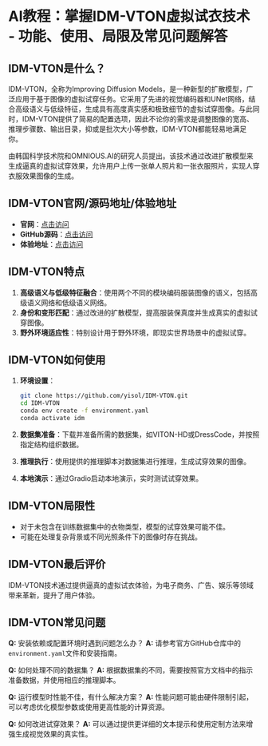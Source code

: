 # AI教程：掌握IDM-VTON虚拟试衣技术 - 功能、使用、局限及常见问题解答

## IDM-VTON是什么？
IDM-VTON，全称为Improving Diffusion Models，是一种新型的扩散模型，广泛应用于基于图像的虚拟试穿任务。它采用了先进的视觉编码器和UNet网络，结合高级语义与低级特征，生成具有高度真实感和极致细节的虚拟试穿图像。与此同时，IDM-VTON提供了简易的配置选项，因此不论你的需求是调整图像的宽高、推理步骤数、输出目录，抑或是批次大小等参数，IDM-VTON都能轻易地满足你。

由韩国科学技术院和OMNIOUS.AI的研究人员提出。该技术通过改进扩散模型来生成逼真的虚拟试穿效果，允许用户上传一张单人照片和一张衣服照片，实现人穿衣服效果图像的生成。

## IDM-VTON官网/源码地址/体验地址
- **官网**：[点击访问](https://idm-vton.github.io/)
- **GitHub源码**：[点击访问](https://github.com/yisol/IDM-VTON)
- **体验地址**：[点击访问](https://huggingface.co/spaces/yisol/IDM-VTON)

## IDM-VTON特点

1. **高级语义与低级特征融合**：使用两个不同的模块编码服装图像的语义，包括高级语义网络和低级语义网络。
2. **身份和变形匹配**：通过改进的扩散模型，提高服装保真度并生成真实的虚拟试穿图像。
3. **野外环境适应性**：特别设计用于野外环境，即现实世界场景中的虚拟试穿。

## IDM-VTON如何使用

1. **环境设置**：
   
   ```bash
   git clone https://github.com/yisol/IDM-VTON.git
   cd IDM-VTON
   conda env create -f environment.yaml
   conda activate idm
   ```
   
2. **数据集准备**：下载并准备所需的数据集，如VITON-HD或DressCode，并按照指定结构组织数据。

3. **推理执行**：使用提供的推理脚本对数据集进行推理，生成试穿效果的图像。

4. **本地演示**：通过Gradio启动本地演示，实时测试试穿效果。

## IDM-VTON局限性

- 对于未包含在训练数据集中的衣物类型，模型的试穿效果可能不佳。
- 可能在处理复杂背景或不同光照条件下的图像时存在挑战。

## IDM-VTON最后评价

IDM-VTON技术通过提供逼真的虚拟试衣体验，为电子商务、广告、娱乐等领域带来革新，提升了用户体验。

## IDM-VTON常见问题

**Q:** 安装依赖或配置环境时遇到问题怎么办？
**A:** 请参考官方GitHub仓库中的`environment.yaml`文件和安装指南。

**Q:** 如何处理不同的数据集？
**A:** 根据数据集的不同，需要按照官方文档中的指示准备数据，并使用相应的推理脚本。

**Q:** 运行模型时性能不佳，有什么解决方案？
**A:** 性能问题可能由硬件限制引起，可以考虑优化模型参数或使用更高性能的计算资源。

**Q:** 如何改进试穿效果？
**A:** 可以通过提供更详细的文本提示和使用定制方法来增强生成视觉效果的真实性。
